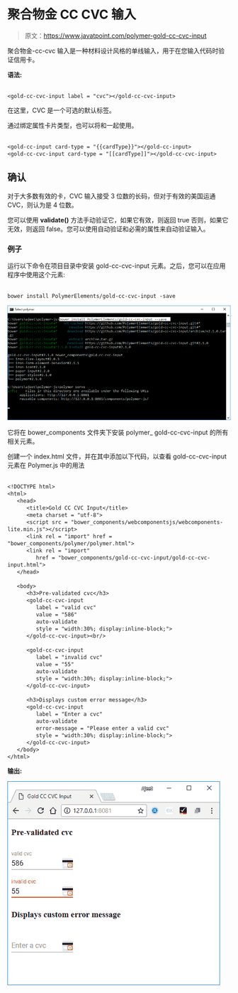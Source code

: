 # 聚合物金 CC CVC 输入

> 原文：<https://www.javatpoint.com/polymer-gold-cc-cvc-input>

聚合物金-cc-cvc 输入是一种材料设计风格的单线输入，用于在您输入代码时验证信用卡。

**语法:**

```

<gold-cc-cvc-input label = "cvc"></gold-cc-cvc-input>

```

在这里，CVC 是一个可选的默认标签。

通过绑定属性卡片类型，也可以将<gold-cc-input>和<gold-cc-cvc-input>一起使用。</gold-cc-cvc-input></gold-cc-input>

```

<gold-cc-input card-type = "{{cardType}}"></gold-cc-input>
<gold-cc-cvc-input card-type = "[[cardType]]"></gold-cc-cvc-input>

```

## 确认

对于大多数有效的卡，CVC 输入接受 3 位数的长码，但对于有效的美国运通 CVC，则认为是 4 位数。

您可以使用 **validate()** 方法手动验证它，如果它有效，则返回 true 否则，如果它无效，则返回 false。您可以使用自动验证和必需的属性来自动验证输入。

### 例子

运行以下命令在项目目录中安装 gold-cc-cvc-input 元素。之后，您可以在应用程序中使用这个元素:

```

bower install PolymerElements/gold-cc-cvc-input -save

```

![gold cc cvc](img/a2fc64baea6456d3b3bcf5ba3fb6c60e.png)

它将在 bower_components 文件夹下安装 polymer_ gold-cc-cvc-input 的所有相关元素。

创建一个 index.html 文件，并在其中添加以下代码，以查看 gold-cc-cvc-input 元素在 Polymer.js 中的用法

```

<!DOCTYPE html>
<html>
   <head>
      <title>Gold CC CVC Input</title>
      <meta charset = "utf-8">
      <script src = "bower_components/webcomponentsjs/webcomponents-lite.min.js"></script>
      <link rel = "import" href = "bower_components/polymer/polymer.html">
      <link rel = "import" 
         href = "bower_components/gold-cc-cvc-input/gold-cc-cvc-input.html">
   </head>

   <body>
      <h3>Pre-validated cvc</h3>
      <gold-cc-cvc-input
         label = "valid cvc"
         value = "586"
         auto-validate  
         style = "width:30%; display:inline-block;">
      </gold-cc-cvc-input><br/>

      <gold-cc-cvc-input
         label = "invalid cvc"
         value = "55"
         auto-validate  
         style = "width:30%; display:inline-block;">
      </gold-cc-cvc-input>	

      <h3>Displays custom error message</h3>
      <gold-cc-cvc-input 
         label = "Enter a cvc" 
         auto-validate 
         error-message = "Please enter a valid cvc" 
         style = "width:30%; display:inline-block;">
      </gold-cc-cvc-input>
   </body>
</html>

```

**输出:**

![gold cc cvc](img/ad144061a1dc1047c2d7df8b4edc1774.png)